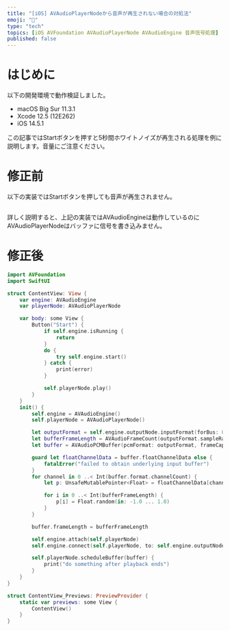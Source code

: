 ```yaml
---
title: "[iOS] AVAudioPlayerNodeから音声が再生されない場合の対処法"
emoji: "🕌"
type: "tech"
topics: [iOS AVFoundation AVAudioPlayerNode AVAudioEngine 音声信号処理]
published: false
---
```

# はじめに

以下の開発環境で動作検証しました。

- macOS Big Sur 11.3.1
- Xcode 12.5 (12E262)
- iOS 14.5.1

この記事ではStartボタンを押すと5秒間ホワイトノイズが再生される処理を例に説明します。音量にご注意ください。

# 修正前

以下の実装ではStartボタンを押しても音声が再生されません。

```swift

```

詳しく説明すると、上記の実装ではAVAudioEngineは動作しているのにAVAudioPlayerNodeはバッファに信号を書き込みません。

# 修正後

```swift
import AVFoundation
import SwiftUI

struct ContentView: View {
    var engine: AVAudioEngine
    var playerNode: AVAudioPlayerNode

    var body: some View {
        Button("Start") {
            if self.engine.isRunning {
                return
            }
            do {
                try self.engine.start()
            } catch {
                print(error)
            }

            self.playerNode.play()
        }
    }
    init() {
        self.engine = AVAudioEngine()
        self.playerNode = AVAudioPlayerNode()

        let outputFormat = self.engine.outputNode.inputFormat(forBus: 0)
        let bufferFrameLength = AVAudioFrameCount(outputFormat.sampleRate * 5)
        let buffer = AVAudioPCMBuffer(pcmFormat: outputFormat, frameCapacity: bufferFrameLength)!

        guard let floatChannelData = buffer.floatChannelData else {
            fatalError("failed to obtain underlying input buffer")
        }
        for channel in 0 ..< Int(buffer.format.channelCount) {
            let p: UnsafeMutablePointer<Float> = floatChannelData[channel]

            for i in 0 ..< Int(bufferFrameLength) {
                p[i] = Float.random(in: -1.0 ... 1.0)
            }
        }

        buffer.frameLength = bufferFrameLength

        self.engine.attach(self.playerNode)
        self.engine.connect(self.playerNode, to: self.engine.outputNode, format: outputFormat)

        self.playerNode.scheduleBuffer(buffer) {
            print("do something after playback ends")
        }
    }
}

struct ContentView_Previews: PreviewProvider {
    static var previews: some View {
        ContentView()
    }
}
```
